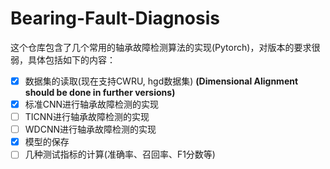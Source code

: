 # Bearing-Fault-Diagnosis
这个仓库包含了几个常用的轴承故障检测算法的实现(Pytorch)，对版本的要求很弱，具体包括如下的内容：

- [x] 数据集的读取(现在支持CWRU, hgd数据集) **(Dimensional Alignment should be done in further versions)**
- [x] 标准CNN进行轴承故障检测的实现
- [ ] TICNN进行轴承故障检测的实现
- [ ] WDCNN进行轴承故障检测的实现
- [x] 模型的保存
- [ ] 几种测试指标的计算(准确率、召回率、F1分数等)
